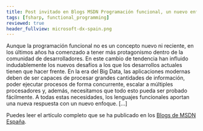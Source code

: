 ```yaml
---
title: Post invitado en Blogs MSDN Programación funcional, un nuevo enfoque
tags: [fsharp, functional_programming]
reviewed: true
header_fullview: microsoft-dx-spain.png
---
```

Aunque la programación funcional no es un concepto nuevo ni reciente, en los últimos años ha comenzado a tener más protagonismo dentro de la comunidad de desarrolladores. En este cambio de tendencia han influido indudablemente los nuevos desafíos a los que los desarrollos actuales tienen que hacer frente. En la era del Big Data, las aplicaciones modernas deben de ser capaces de procesar grandes cantidades de información, poder ejecutar procesos de forma concurrente, escalar a múltiples procesadores y, además, necesitamos que todo esto pueda ser probado fácilmente. A todas estas necesidades, los lenguajes funcionales aportan una nueva respuesta con un nuevo enfoque. \[…\]

Puedes leer el artículo completo que se ha publicado en los [Blogs de MSDN España](https://web.archive.org/web/20150215121818/http://blogs.msdn.com/b/esmsdn/archive/2015/02/13/post-invitado-programaci-243-n-funcional-un-nuevo-enfoque.aspx).

